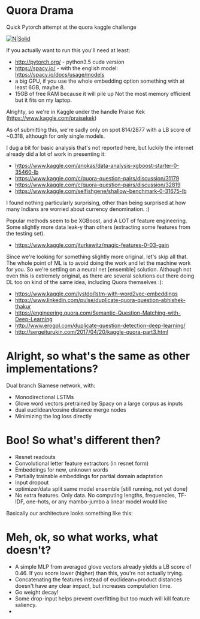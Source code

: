 # Quora Drama
Quick Pytorch attempt at the quora kaggle challenge

[![N|Solid](https://imgs.xkcd.com/comics/machine_learning.png)](https://xkcd.com/)

If you actually want to run this you'll need at least:
 - http://pytorch.org/  - python3.5 cuda version
 - https://spacy.io/ - with the english  model: https://spacy.io/docs/usage/models
 - a big GPU, if you use the whole embedding option something with at least 6GB, maybe 8.
 - 15GB of free RAM because it will pile up
Not the most memory efficient but it fits on my laptop.

Alrighty, so we're in Kaggle under the handle Praise Kek
(https://www.kaggle.com/praisekek)

As of submitting this, we're sadly only on spot 814/2877 with a LB score of ~0.318, although for only single models.

I dug a bit for basic analysis that's not reported here, but luckily the internet already did a lot of work in presenting it:
 - https://www.kaggle.com/anokas/data-analysis-xgboost-starter-0-35460-lb
 - https://www.kaggle.com/c/quora-question-pairs/discussion/31179
 - https://www.kaggle.com/c/quora-question-pairs/discussion/32819
 - https://www.kaggle.com/selfishgene/shallow-benchmark-0-31675-lb
 
I found nothing particularly surprising, other than being surprised at how many Indians are worried about currency denomination. :)

Popular methods seem to be XGBoost, and A LOT of feature engineering. Some slightly more data leak-y than others (extracting some features from the testing set). 
- https://www.kaggle.com/jturkewitz/magic-features-0-03-gain

Since we're looking for something slightly more original, let's skip all that. The whole point of ML is to avoid doing the work and let the machine work for you. So we're settling on a neural net [ensemble] solution. Although not even this is extremely original, as there are several solutions out there doing DL too on kind of the same idea, including Quora themselves :):
 - https://www.kaggle.com/lystdo/lstm-with-word2vec-embeddings
 - https://www.linkedin.com/pulse/duplicate-quora-question-abhishek-thakur
 - https://engineering.quora.com/Semantic-Question-Matching-with-Deep-Learning
 - http://www.erogol.com/duplicate-question-detection-deep-learning/
 - http://sergeiturukin.com/2017/04/20/kaggle-quora-part3.html

# Alright, so what's the same as other implementations?

Dual branch Siamese network, with:
 - Monodirectional LSTMs
 - Glove word vectors pretrained by Spacy on a large corpus as inputs
 - dual euclidean/cosine distance merge nodes
 - Minimizing the log loss directly
 
# Boo! So what's different then?
 - Resnet readouts
 - Convolutional letter feature extractors (in resnet form)
 - Embeddings for new, unknown words
 - Partially trainable embeddings for partial domain adaptation
 - Input dropout
 - optimizer/data split same model ensemble [still running, not yet done]
 - No extra features. Only data. No computing lengths, frequencies, TF-IDF, one-hots, or any mambo-jumbo a linear model would like

Basically our architecture looks something like this:


# Meh, ok, so what works, what doesn't?
 - A simple MLP from averaged glove vectors already yields a LB score of 0.46. If you score lower (higher) than this, you're not actually trying. 
 - Concatenating the features instead of euclidean+product distances doesn't have any clear impact, but increases computation time.
 - Go weight decay!
 - Some drop-input helps prevent overfitting but too much will kill feature saliency.
 - 



